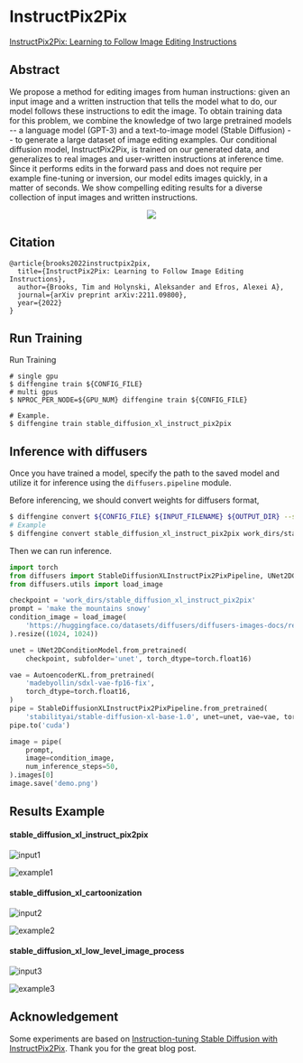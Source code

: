 # InstructPix2Pix

[InstructPix2Pix: Learning to Follow Image Editing Instructions](https://arxiv.org/abs/2211.09800)

## Abstract

We propose a method for editing images from human instructions: given an input image and a written instruction that tells the model what to do, our model follows these instructions to edit the image. To obtain training data for this problem, we combine the knowledge of two large pretrained models -- a language model (GPT-3) and a text-to-image model (Stable Diffusion) -- to generate a large dataset of image editing examples. Our conditional diffusion model, InstructPix2Pix, is trained on our generated data, and generalizes to real images and user-written instructions at inference time. Since it performs edits in the forward pass and does not require per example fine-tuning or inversion, our model edits images quickly, in a matter of seconds. We show compelling editing results for a diverse collection of input images and written instructions.

<div align=center>
<img src="https://github.com/okotaku/diffengine/assets/24734142/b9de262c-e316-4df2-88d7-690f863934e3"/>
</div>

## Citation

```
@article{brooks2022instructpix2pix,
  title={InstructPix2Pix: Learning to Follow Image Editing Instructions},
  author={Brooks, Tim and Holynski, Aleksander and Efros, Alexei A},
  journal={arXiv preprint arXiv:2211.09800},
  year={2022}
}
```

## Run Training

Run Training

```
# single gpu
$ diffengine train ${CONFIG_FILE}
# multi gpus
$ NPROC_PER_NODE=${GPU_NUM} diffengine train ${CONFIG_FILE}

# Example.
$ diffengine train stable_diffusion_xl_instruct_pix2pix
```

## Inference with diffusers

Once you have trained a model, specify the path to the saved model and utilize it for inference using the `diffusers.pipeline` module.

Before inferencing, we should convert weights for diffusers format,

```bash
$ diffengine convert ${CONFIG_FILE} ${INPUT_FILENAME} ${OUTPUT_DIR} --save-keys ${SAVE_KEYS}
# Example
$ diffengine convert stable_diffusion_xl_instruct_pix2pix work_dirs/stable_diffusion_xl_instruct_pix2pix/epoch_3.pth work_dirs/stable_diffusion_xl_instruct_pix2pix --save-keys unet
```

Then we can run inference.

```py
import torch
from diffusers import StableDiffusionXLInstructPix2PixPipeline, UNet2DConditionModel, AutoencoderKL
from diffusers.utils import load_image

checkpoint = 'work_dirs/stable_diffusion_xl_instruct_pix2pix'
prompt = 'make the mountains snowy'
condition_image = load_image(
    'https://huggingface.co/datasets/diffusers/diffusers-images-docs/resolve/main/mountain.png'
).resize((1024, 1024))

unet = UNet2DConditionModel.from_pretrained(
    checkpoint, subfolder='unet', torch_dtype=torch.float16)

vae = AutoencoderKL.from_pretrained(
    'madebyollin/sdxl-vae-fp16-fix',
    torch_dtype=torch.float16,
)
pipe = StableDiffusionXLInstructPix2PixPipeline.from_pretrained(
    'stabilityai/stable-diffusion-xl-base-1.0', unet=unet, vae=vae, torch_dtype=torch.float16)
pipe.to('cuda')

image = pipe(
    prompt,
    image=condition_image,
    num_inference_steps=50,
).images[0]
image.save('demo.png')
```

## Results Example

#### stable_diffusion_xl_instruct_pix2pix

![input1](https://huggingface.co/datasets/diffusers/diffusers-images-docs/resolve/main/mountain.png)

![example1](https://github.com/okotaku/diffengine/assets/24734142/f66149fd-e375-4f85-bfbf-d4d046cd469a)

#### stable_diffusion_xl_cartoonization

![input2](https://hf.co/datasets/diffusers/diffusers-images-docs/resolve/main/mountain.png)

![example2](https://github.com/okotaku/diffengine/assets/24734142/1206a53c-c3f7-40a3-9f48-6d01ae176a36)

#### stable_diffusion_xl_low_level_image_process

![input3](https://huggingface.co/datasets/sayakpaul/sample-datasets/resolve/main/derain_the_image_1.png)

![example3](https://github.com/okotaku/diffengine/assets/24734142/55fb5c32-b77c-4667-bf81-3b7c7eb9f8a1)

## Acknowledgement

Some experiments are based on [Instruction-tuning Stable Diffusion with InstructPix2Pix](https://huggingface.co/blog/instruction-tuning-sd). Thank you for the great blog post.
